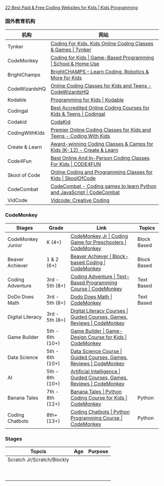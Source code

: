 
[22 Best Paid & Free Coding Websites for Kids | Kids Programming](https://www.codewizardshq.com/coding-websites-for-kids/)


### 国外教育机构

| 机构             | 网站                                                                                                     |
| -------------- | ------------------------------------------------------------------------------------------------------ |
| Tynker         | [Coding For Kids, Kids Online Coding Classes & Games \| Tynker](https://www.tynker.com/?t=reset)       |
| CodeMonkey     | [Coding for Kids \| Game-Based Programming \| School & Home Use](https://www.codemonkey.com/)          |
| BrightChamps   | [BrightCHAMPS – Learn Coding, Robotics & More for Kids](https://brightchamps.com/)                     |
| CodeWizardsHQ  | [Online Coding Classes for Kids and Teens - CodeWizardsHQ](https://www.codewizardshq.com/)             |
| Kodable        | [Programming for Kids \| Kodable](https://www.kodable.com/)                                            |
| Codingal       | [Best Accredited Online Coding Courses for Kids & Teens \| Codingal](https://www.codingal.com/en-us/)  |
| Codakid        | [CodaKid](https://codakid.com/)                                                                        |
| CodingWithKids | [Premier Online Coding Classes for Kids and Teens - Coding With Kids](https://www.codingwithkids.com/) |
| Create & Learn | [Award-winning Coding Classes & Camps for Kids (K-12) - Create & Learn](https://www.create-learn.us/)  |
| Code4Fun       | [Best Online And In-Person Coding Classes For Kids \| CODE4FUN](https://www.code4fun.com.au/)          |
| Skool of Code  | [Online Coding and Programming Classes for Kids \| SkoolOfCode](https://skoolofcode.us/)               |
| CodeCombat     | [CodeCombat - Coding games to learn Python and JavaScript \| CodeCombat](https://codecombat.com/)      |
| VidCode        | [Vidcode: Creative Coding](https://www.vidcode.com/)                                                   |


### CodeMonkey

| Stages            | Grade           | Link                                                                                                                                          | Topics      |
| ----------------- | --------------- | --------------------------------------------------------------------------------------------------------------------------------------------- | ----------- |
| CodeMonkey Junior | K (4+)          | [CodeMonkey Jr \| Coding Game for Preschoolers \| CodeMonkey](https://www.codemonkey.com/courses/codemonkey-jr)                               | Block Based |
| Beaver Achiever   | 1 & 2 (6+)      | [Beaver Achiever \| Block-based Coding \| CodeMonkey](https://www.codemonkey.com/courses/beaver-achiever)                                     | Block Based |
| Coding Adventure  | 3rd - 5th (8+)  | [Coding Adventure \| Text-Based Programming Course \| CodeMonkey](https://www.codemonkey.com/courses/coding-adventure)                        | Text Based  |
| DoDo Does Math    | 3rd - 5th (8+)  | [Dodo Does Math \| CodeMonkey](https://www.codemonkey.com/courses/dodo-does-math)                                                             | Text Based  |
| Digital Literacy  | 3rd - 5th (8+)  | [Digital Literacy Courses \| Guided Courses, Games, Reviews \| CodeMonkey](https://www.codemonkey.com/courses/digital-literacy-courses/)      |             |
| Game Builder      | 5th - 6th (10+) | [Game Builder \| Game-Design Course for Kids \| CodeMonkey](https://www.codemonkey.com/courses/game-builder)                                  |             |
| Data Science      | 5th - 6th (10+) | [Data Science Course \| Guided Courses, Games, Reviews \| CodeMonkey](https://www.codemonkey.com/courses/data-science-course)                 |             |
| AI                | 5th - 8th (10+) | [Artificial Intelligence \| Guided Courses, Games, Reviews \| CodeMonkey](https://www.codemonkey.com/courses/artificial-intelligence-course/) |             |
| Banana Tales      | 7th - 8th (12+) | [Banana Tales \| Python Coding Course for Kids \| CodeMonkey](https://www.codemonkey.com/courses/banana-tales)                                | Python      |
| Coding Chatbots   | 8th+ (13+)      | [Coding Chatbots \| Python Programming Course \| CodeMonkey](https://www.codemonkey.com/courses/coding-chatbots/)                             | Python      |





### Stages


| Topcis                     | Age | Purpose |
| -------------------------- | --- | ------- |
| Scratch Jr/Scratch/Blockly |     |         |
|                            |     |         |
|                            |     |         |
|                            |     |         |
|                            |     |         |
|                            |     |         |
|                            |     |         |
|                            |     |         |
|                            |     |         |
|                            |     |         |
